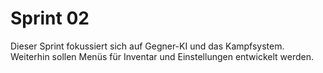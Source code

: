 # Sprint 02

Dieser Sprint fokussiert sich auf Gegner-KI und das Kampfsystem. Weiterhin sollen Menüs für Inventar und Einstellungen entwickelt werden.
